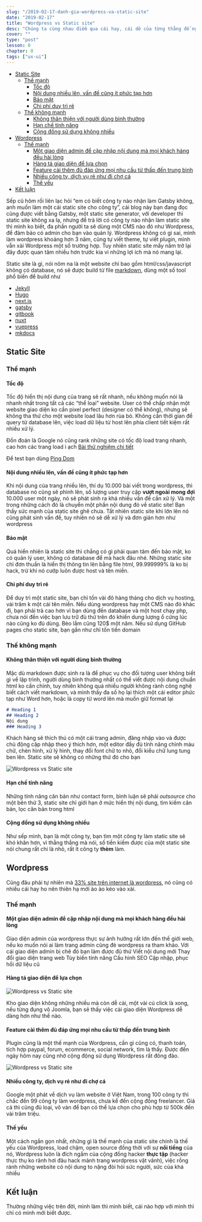 ```yaml
---
slug: "/2019-02-17-danh-gia-wordpress-va-static-site"
date: "2019-02-17"
title: "Wordpress vs Static site"
desc: "Chúng ta cùng nhau điểm qua cái hay, cái dở của từng thằng để nghiền ngẫm xem nó phù hợp trong trường hợp nào."
cover: ""
type: "post"
lesson: 0
chapter: 0
tags: ["ux-ui"]
---
```



<!-- TOC -->

- [Static Site](#static-site)
  - [Thế mạnh](#thế-mạnh)
    - [Tốc độ](#tốc-độ)
    - [Nội dung nhiều lên, vấn đề cũng ít phức tạp hơn](#nội-dung-nhiều-lên-vấn-đề-cũng-ít-phức-tạp-hơn)
    - [Bảo mật](#bảo-mật)
    - [Chi phí duy trì rẻ](#chi-phí-duy-trì-rẻ)
  - [Thế không mạnh](#thế-không-mạnh)
    - [Không thân thiện với người dùng bình thường](#không-thân-thiện-với-người-dùng-bình-thường)
    - [Hạn chế tính năng](#hạn-chế-tính-năng)
    - [Cộng đồng sử dụng không nhiều](#cộng-đồng-sử-dụng-không-nhiều)
- [Wordpress](#wordpress)
  - [Thế mạnh](#thế-mạnh-1)
    - [Một giao diện admin để cập nhập nội dung mà mọi khách hàng đều hài lòng](#một-giao-diện-admin-để-cập-nhập-nội-dung-mà-mọi-khách-hàng-đều-hài-lòng)
    - [Hàng tá giao diện để lựa chọn](#hàng-tá-giao-diện-để-lựa-chọn)
    - [Feature cài thêm đủ đáp ứng mọi nhu cầu từ thấp đến trung bình](#feature-cài-thêm-đủ-đáp-ứng-mọi-nhu-cầu-từ-thấp-đến-trung-bình)
    - [Nhiều công ty, dịch vụ rẻ như đi chợ cá](#nhiều-công-ty-dịch-vụ-rẻ-như-đi-chợ-cá)
    - [Thế yếu](#thế-yếu)
- [Kết luận](#kết-luận)

<!-- /TOC -->

Sếp cũ hôm rồi liên lạc hỏi “em có biết công ty nào nhận làm Gatsby không, anh muốn làm một cái static site cho công ty”, cái blog này bạn đang đọc cũng được viết bằng Gatsby, một static site generator, với developer thì static site không xa lạ, nhưng để trả lời có công ty nào nhận làm static site thì mình ko biết, đa phần người ta sẽ dùng một CMS nào đó như Wordpress,  để đảm bảo có admin cho bạn vào quản lý. Wordpress không có gì sai, mình làm wordpress khoảng hơn 3 năm, cũng tự viết theme, tự viết plugin, mình vẫn xài Wordpress một số trường hợp. Tuy nhiên static site mấy năm trở lại đây được quan tâm nhiều hơn trước kia vì những lợi ích mà nó mang lại.

Static site là gì, nói nôm na là một website chỉ bao gồm html/css/javascript không có database, nó sẽ được build từ file [markdown](/blog/2018-11-03-gioi-thieu-markdown), dùng một số tool phổ biến để build như

- [Jekyll](https://github.com/jekyll/jekyll) 
- [Hugo](https://github.com/gohugoio/hugo) 
- [next.js](https://github.com/zeit/next.js) 
- [gatsby](https://github.com/gatsbyjs/gatsby) 
- [gitbook](https://github.com/GitbookIO/gitbook) 
- [nuxt](https://github.com/nuxt/nuxt.js) 
- [vuepress](https://github.com/vuejs/vuepress) 
- [mkdocs](https://github.com/mkdocs/mkdocs)

## Static Site
### Thế mạnh
#### Tốc độ

Tốc độ hiển thị nội dung của trang sẽ rất nhanh, nếu không muốn nói là nhanh nhất trong tất cả các “thể loại” website. User có thể chấp nhận một website giao diện ko cần pixel perfect (designer có thể không), nhưng sẽ không tha thứ cho một website load lâu hơn rùa bò. Không cần thời gian để query từ database lên, việc load dữ liệu từ host lên phía client tiết kiệm rất nhiều xử lý.

Đồn đoán là Google nó cũng rank những site có tốc độ load trang nhanh,  cao hơn các trang load ì ạch [Bài thử nghiệm chi tiết](https://moz.com/blog/how-website-speed-actually-impacts-search-ranking)

Để test bạn dùng [Ping Dom](https://tools.pingdom.com/)

#### Nội dung nhiều lên, vấn đề cũng ít phức tạp hơn
Khi nội dung của trang nhiều lên, thí dụ 10.000 bài viết trong wordpress, thì database nó cũng sẽ phình lên, số lượng user truy cập **vượt ngoài mong đợi** 10.000 user một ngày, nó sẽ phát sinh ra khá nhiều vấn đề cần xử lý. Và một trong những cách đó là chuyển một phần nội dung đó về static site! Bạn thấy sức mạnh của static site ghê chưa. Tất nhiên static site khi lớn lên nó cũng phát sinh vấn đề, tuy nhiên nó sẽ dễ xử lý và đơn giản hơn như wordpress

#### Bảo mật
Quá hiển nhiên là static site thì chẳng có gì phải quan tâm đến bảo mật, ko có quản lý user, không có database để mà hack đâu nhé. Những static site chỉ đơn thuần là hiển thị thông tin lên bằng file html, 99.999999% là ko bị hack, trừ khi nó cướp luôn được host và tên miền.

#### Chi phí duy trì rẻ
Để duy trì một static site, bạn chỉ tốn vài đô hàng tháng cho dịch vụ hosting, vài trăm k một cái tên miền. Nếu dùng wordpress hay một CMS nào đó khác đi, bạn phải trả cao hơn vì bạn dùng đến database và một host chạy php, chưa nói đến việc bạn lưu trữ đủ thứ trên đó khiến dung lượng ổ cứng lúc nào cũng ko đủ dùng. Bèo lắm cũng 120$ một năm. Nếu sử dụng GitHub pages cho static site, bạn gần như chỉ tốn tiền domain

### Thế không mạnh
#### Không thân thiện với người dùng bình thường
Mặc dù markdown được sinh ra là để phục vụ cho đối tượng user không biết gì về lập trình, người dùng bình thường nhất có thể viết được nội dung chuẩn html ko cần chỉnh, tuy nhiên không quá nhiều người không rành công nghệ biết cách viết markdown, và mình thấy đa số họ lại thích một cái editor phức tạp như Word hơn, hoặc là copy từ word lên mà muốn giữ format lại 

```markdown
# Heading 1
## Heading 2
Nội dung
### Heading 3
```
Khách hàng sẽ thích thú có một cái trang admin, đăng nhập vào và được chủ động cập nhập theo ý thích hơn, một editor đầy đủ tính năng chỉnh màu chữ, chèn hình, xử lý hình, thay đổi font chữ to nhỏ, đổi kiểu chữ lung tung ben lên. Static site sẽ không có những thứ đó cho bạn

![Wordpress vs Static site](https://kinsta.com/wp-content/uploads/2018/03/what-is-a-content-management-system-1.png)

#### Hạn chế tính năng
Những tính năng căn bản như contact form, bình luận sẽ phải *outsource* cho một bên thứ 3, static site chỉ giới hạn ở mức hiển thị nội dung, tìm kiếm căn bản, lọc căn bản trong html

#### Cộng đồng sử dụng không nhiều

Như sếp mình, bạn là một công ty, bạn tìm một công ty làm static site sẽ khó khăn hơn, vì thẳng thắng mà nói, số tiền kiếm được của một static site nói chung rất chi là nhỏ, rất ít công ty **thèm** làm.

## Wordpress

Cũng đâu phải tự nhiên mà [33% site trên internet là wordpress](https://kinsta.com/wordpress-market-share/), nó cũng có nhiều cái hay ho nên thiên hạ mới ào ào kéo vào xài.

### Thế mạnh
#### Một giao diện admin để cập nhập nội dung mà mọi khách hàng đều hài lòng
Giao diện admin của wordpress thực sự ảnh hưởng rất lớn đến thế giới web, nếu ko muốn nói ai làm trang admin cũng đè wordpress ra tham khảo. Với cái giao diện admin bị chê đó bạn làm được đủ thứ
Viết nội dung mới
Thay đổi giao diện trang web
Tùy biến tính năng
Cấu hình SEO
Cập nhập, phục hồi dữ liệu cũ

#### Hàng tá giao diện để lựa chọn

![Wordpress vs Static site](https://kinsta.com/wp-content/uploads/2018/03/wordpress-vs-static-html-2-1024x583.png)

Kho giao diện không những nhiều mà còn dễ cài, một vài cú click là xong, nếu từng đụng vô Joomla, bạn sẽ thấy việc cài giao diện Wordpress dễ dàng hơn như thế nào.

#### Feature cài thêm đủ đáp ứng mọi nhu cầu từ thấp đến trung bình

Plugin cũng là một thế mạnh của Wordpress, cần gì cũng có, thanh toán, tích hợp paypal, forum, ecommerce, social network, tìm là thấy. Được đến ngày hôm nay cũng nhờ cộng động sử dụng Wordpress rất đông đảo.

![Wordpress vs Static site](https://kinsta.com/wp-content/uploads/2018/03/wordpress-vs-static-html-3-1024x570.png)

#### Nhiều công ty, dịch vụ rẻ như đi chợ cá

Google một phát về dịch vụ làm website ở Việt Nam, trong 100 công ty thì chắc đến 99 công ty làm wordpress, chưa kể đến cộng đồng freelancer. Giá cả thì cũng đủ loại, vô vàn để bạn có thể lựa chọn cho phù hợp từ 500k đến vài trăm triệu.

#### Thế yếu  

Một cách ngắn gọn nhất, những gì là thế mạnh của static site chính là thế yếu của Wordpress, load chậm, open source đồng thời với sự **nổi tiếng** của nó, Wordpress luôn là đích ngắm của cộng đồng hacker **thực tập** (hacker thực thụ ko rãnh hơi đâu hack mảnh trang wordpress vặt vãnh), việc rồng ránh những website có nội dung to nặng đòi hỏi sức người, sức của khá nhiều

## Kết luận

Thường những việc trên đời, mình làm thì mình biết, cái nào hợp với mình thì chỉ có mình mới biết được.
                    